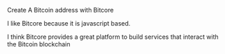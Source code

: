 
Create A Bitcoin address with Bitcore

I like Bitcore because it is javascript based.

I think Bitcore provides a great platform to build services that interact with the Bitcoin blockchain
